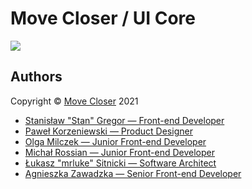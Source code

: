 # Move Closer / UI Core

![](https://img.shields.io/badge/version-1.0.0--alpha.12-%23ed0b77)

## Authors

Copyright &copy; [Move Closer](https://movecloser.co) 2021

- [Stanisław "Stan" Gregor — Front-end Developer](mailto:stanislaw.gregor@movecloser.pl)
- [Paweł Korzeniewski — Product Designer](mailto:pawel.korzeniewski@movecloser.pl)
- [Olga Milczek — Junior Front-end Developer](mailto:olga.milczek@movecloser.pl)
- [Michał Rossian — Junior Front-end Developer](mailto:michal.rossian@movecloser.pl)
- [Łukasz "mrluke" Sitnicki — Software Architect](mailto:lukasz.sitnicki@movecloser.pl)
- [Agnieszka Zawadzka — Senior Front-end Developer](mailto:agnieszka.zawadzka@movecloser.pl)
